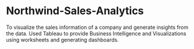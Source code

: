 # Northwind-Sales-Analytics
To visualize the sales information of a company and generate insights from the data.  Used Tableau to provide Business Intelligence and Visualizations using worksheets and generating dashboards.
